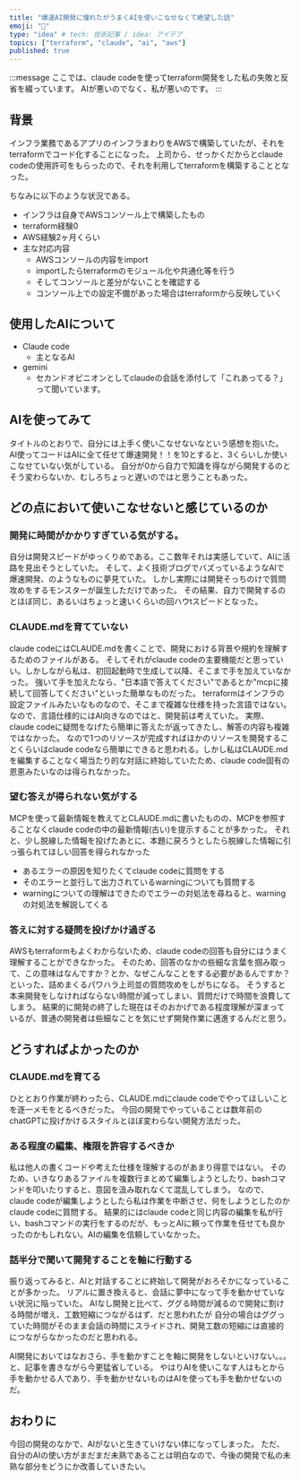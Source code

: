 ```yaml
---
title: "爆速AI開発に憧れたがうまくAIを使いこなせなくて絶望した話"
emoji: "🤦"
type: "idea" # tech: 技術記事 / idea: アイデア
topics: ["terraform", "claude", "ai", "aws"]
published: true
---
```


:::message
ここでは、claude codeを使ってterraform開発をした私の失敗と反省を綴っています。
AIが悪いのでなく、私が悪いのです。
:::

## 背景
インフラ業務であるアプリのインフラまわりをAWSで構築していたが、それをterraformでコード化することになった。
上司から、せっかくだからとclaude codeの使用許可をもらったので、それを利用してterraformを構築することとなった。

ちなみに以下のような状況である。
- インフラは自身でAWSコンソール上で構築したもの
- terraform経験0
- AWS経験2ヶ月くらい
- 主な対応内容
    - AWSコンソールの内容をimport
    - importしたらterraformのモジュール化や共通化等を行う
    - そしてコンソールと差分がないことを確認する
    - コンソール上での設定不備があった場合はterraformから反映していく

## 使用したAIについて
- Claude code
    - 主となるAI
- gemini
    - セカンドオピニオンとしてclaudeの会話を添付して「これあってる？」って聞いています。

## AIを使ってみて
タイトルのとおりで、自分には上手く使いこなせないなという感想を抱いた。
AI使ってコードはAIに全て任せて爆速開発！！を10とすると、3くらいしか使いこなせていない気がしている。
自分が0から自力で知識を得ながら開発するのとそう変わらないか、むしろちょっと遅いのではと思うこともあった。

## どの点において使いこなせないと感じているのか
### 開発に時間がかかりすぎている気がする。
自分は開発スピードがゆっくりめである。ここ数年それは実感していて、AIに活路を見出そうとしていた。
そして、よく技術ブログでバズっているようなAIで爆速開発、のようなものに夢見ていた。
しかし実際には開発そっちのけで質問攻めをするモンスターが誕生しただけであった。
その結果、自力で開発するのとほぼ同じ、あるいはちょっと速いくらいの回ハウtスピードとなった。

### CLAUDE.mdを育てていない
claude codeにはCLAUDE.mdを書くことで、開発における背景や規約を理解するためのファイルがある。
そしてそれがclaude codeの主要機能だと思っていい。しかしながら私は、初回起動時で生成して以降、そこまで手を加えていなかった。
強いて手を加えたなら、"日本語で答えてください"であるとか"mcpに接続して回答してください"といった簡単なものだった。
terraformはインフラの設定ファイルみたいなものなので、そこまで複雑な仕様を持った言語ではない。なので、言語仕様的にはAI向きなのではと、開発前は考えていた。
実際、claude codeに疑問をなげたら簡単に答えたが返ってきたし、解答の内容も複雑ではなかった。
なので1つのリソースが完成すればほかのリソースを開発することくらいはclaude codeなら簡単にできると思われる。しかし私はCLAUDE.mdを編集することなく場当たり的な対話に終始していたため、claude code固有の恩恵みたいなのは得られなかった。

### 望む答えが得られない気がする
MCPを使って最新情報を教えてとCLAUDE.mdに書いたものの、MCPを参照することなくclaude codeの中の最新情報(古い)を提示することが多かった。
それと、少し脱線した情報を投げたあとに、本題に戻ろうとしたら脱線した情報に引っ張られてほしい回答を得られなかった
- あるエラーの原因を知りたくてclaude codeに質問をする
- そのエラーと並行して出力されているwarningについても質問する
- warningについての理解はできたのでエラーの対処法を尋ねると、warningの対処法を解説してくる

### 答えに対する疑問を投げかけ過ぎる
AWSもterraformもよくわからないため、claude codeの回答も自分にはうまく理解することができなかった。
そのため、回答のなかの些細な言葉を掴み取って、この意味はなんですか？とか、なぜこんなことをする必要があるんですか？といった、詰めまくるパワハラ上司並の質問攻めをしがちになる。
そうすると本来開発をしなければならない時間が減ってしまい、質問だけで時間を浪費してしまう。
結果的に開発の終了した現在はそのおかげである程度理解が深まっているが、普通の開発者は些細なことを気にせず開発作業に邁進するんだと思う。

## どうすればよかったのか
### CLAUDE.mdを育てる
ひととおり作業が終わったら、CLAUDE.mdにclaude codeでやってほしいことを逐一メモをとるべきだった。
今回の開発でやっていることは数年前のchatGPTに投げかけるスタイルとほぼ変わらない開発方法だった。

### ある程度の編集、権限を許容するべきか
私は他人の書くコードや考えた仕様を理解するのがあまり得意ではない。
そのため、いきなりあるファイルを複数行まとめて編集しようとしたり、bashコマンドを叩いたりすると、意図を汲み取れなくて混乱してしまう。
なので、claude codeが編集しようとしたら私は作業を中断させ、何をしようとしたのかclaude codeに質問する。
結果的にはclaude codeと同じ内容の編集を私が行い、bashコマンドの実行をするのだが、もっとAIに頼って作業を任せても良かったのかもしれない。AIの編集を信頼していなかった。

### 話半分で聞いて開発することを軸に行動する
振り返ってみると、AIと対話することに終始して開発がおろそかになっていることが多かった。
リアルに置き換えると、会話に夢中になって手を動かせていない状況に陥っていた。
AIなし開発と比べて、ググる時間が減るので開発に割ける時間が増え、工数短縮につながるはず、だと思われたが
自分の場合はググっていた時間がそのまま会話の時間にスライドされ、開発工数の短縮には直接的につながらなかったのだと思われる。

AI開発においてはなおさら、手を動かすことを軸に開発をしないといけない。。。と、記事を書きながら今更猛省している。
やはりAIを使いこなす人はもとから手を動かせる人であり、手を動かせないものはAIを使っても手を動かせないのだ。

## おわりに
今回の開発のなかで、AIがないと生きていけない体になってしまった。
ただ、自分のAIの使い方がまだまだ未熟であることは明白なので、今後の開発で私の未熟な部分をどうにか改善していきたい。